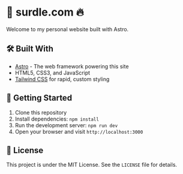 # 🚀 surdle.com 🔥

Welcome to my personal website built with Astro.

## 🛠️ Built With

- [Astro](https://astro.build/) - The web framework powering this site
- HTML5, CSS3, and JavaScript
- [Tailwind CSS](https://tailwindcss.com/) for rapid, custom styling

## 🚀 Getting Started

1. Clone this repository
2. Install dependencies: `npm install`
3. Run the development server: `npm run dev`
4. Open your browser and visit `http://localhost:3000`

## 📄 License

This project is under the MIT License. See the `LICENSE` file for details.
